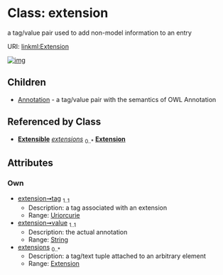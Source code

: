 
# Class: extension


a tag/value pair used to add non-model information to an entry

URI: [linkml:Extension](https://w3id.org/linkml/Extension)


[![img](https://yuml.me/diagram/nofunky;dir:TB/class/[Extension]<extensions%200..*-++[Extension&#124;tag(pk):uriorcurie;value:string],[Extension]^-[Annotation],[Extensible],[Annotation])](https://yuml.me/diagram/nofunky;dir:TB/class/[Extension]<extensions%200..*-++[Extension&#124;tag(pk):uriorcurie;value:string],[Extension]^-[Annotation],[Extensible],[Annotation])

## Children

 * [Annotation](Annotation.md) - a tag/value pair with the semantics of OWL Annotation

## Referenced by Class

 *  **[Extensible](Extensible.md)** *[extensions](extensions.md)*  <sub>0..\*</sub>  **[Extension](Extension.md)**

## Attributes


### Own

 * [extension➞tag](extension_tag.md)  <sub>1..1</sub>
     * Description: a tag associated with an extension
     * Range: [Uriorcurie](Uriorcurie.md)
 * [extension➞value](extension_value.md)  <sub>1..1</sub>
     * Description: the actual annotation
     * Range: [String](String.md)
 * [extensions](extensions.md)  <sub>0..\*</sub>
     * Description: a tag/text tuple attached to an arbitrary element
     * Range: [Extension](Extension.md)
